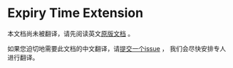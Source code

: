 # Expiry Time Extension

本文档尚未被翻译，请先阅读英文[原版文档](../../../extensions/expirytime.md) 。

如果您迫切地需要此文档的中文翻译，请[提交一个issue](https://github.com/cloudevents/spec/issues) ，
我们会尽快安排专人进行翻译。
